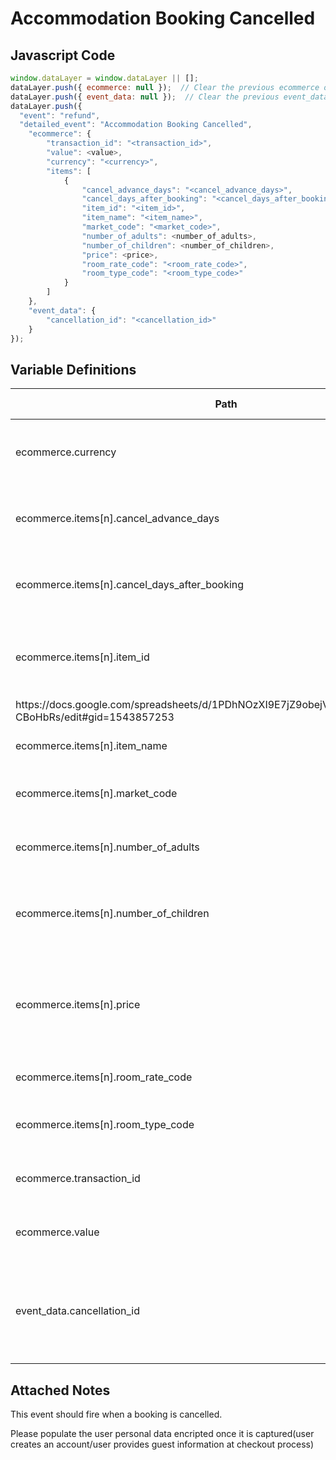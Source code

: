 # Accommodation Booking Cancelled

### 

## Javascript Code
```js
window.dataLayer = window.dataLayer || [];
dataLayer.push({ ecommerce: null });  // Clear the previous ecommerce object.
dataLayer.push({ event_data: null });  // Clear the previous event_data object.
dataLayer.push({
  "event": "refund",
  "detailed_event": "Accommodation Booking Cancelled",
    "ecommerce": {
        "transaction_id": "<transaction_id>",
        "value": <value>,
        "currency": "<currency>",
        "items": [
            {
                "cancel_advance_days": "<cancel_advance_days>",
                "cancel_days_after_booking": "<cancel_days_after_booking>",
                "item_id": "<item_id>",
                "item_name": "<item_name>",
                "market_code": "<market_code>",
                "number_of_adults": <number_of_adults>,
                "number_of_children": <number_of_children>,
                "price": <price>,
                "room_rate_code": "<room_rate_code>",
                "room_type_code": "<room_type_code>"
            }
        ]
    },
    "event_data": {
        "cancellation_id": "<cancellation_id>"
    }
});
```

## Variable Definitions

|Path|Type|Description|Example|Pattern|Min Length|Max Length|Minimum|Maximum|Multiple Of|
| --- | --- | --- | --- | --- | --- | --- | --- | --- | --- |
|ecommerce.currency|string|The currency, in 3-letter ISO 4217 format.||||||||
|ecommerce.items[n].cancel_advance_days|string|How many days in advance a booking was canceled||||||||
|ecommerce.items[n].cancel_days_after_booking|string|How many days after a booking was made it was canceled||||||||
|ecommerce.items[n].item_id|string|Please reference this document to determine the Item ID
https:\/\/docs.google.com\/spreadsheets\/d\/1PDhNOzXI9E7jZ9obejV4owtW3Wtwq66\_IaN-CBoHbRs\/edit\#gid=1543857253|6558, 70561|||||||
|ecommerce.items[n].item_name|string|Item Name \(context-specific\).|jeggings|||||||
|ecommerce.items[n].market_code|string|captures the Market Code of the booking||||||||
|ecommerce.items[n].number_of_adults|integer|Captures the number of adults in a booking||||||||
|ecommerce.items[n].number_of_children|integer|captures the Number of Children in a booking \(ecommerce DE\)||||||||
|ecommerce.items[n].price|number|The monetary price of the item, in units of the specified currency parameter.|9.99|||||||
|ecommerce.items[n].room_rate_code|string|captures the rate code of the room||||||||
|ecommerce.items[n].room_type_code|string|captures the room type code of the booking||||||||
|ecommerce.transaction_id|string|The unique identifier of a transaction.|T\_12345, 19283j2nm9jdjs|^[a-zA-Z0-9]{6,20}$|6|20||||
|ecommerce.value|number|The monetary value of the event.|7.77, 239.55, 659|||||||
|event_data.cancellation_id|string|Captures the confirmation number associated with each booking cancellation.||||||||

## Attached Notes

<p>This event should fire when a booking is cancelled.</p>
<p>Please populate the user personal data encripted once it is captured(user creates an account/user provides guest information at checkout process) </p>
